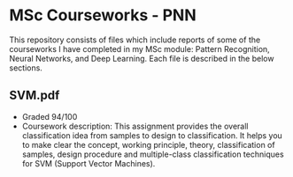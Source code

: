 # MSc Courseworks - PNN
This repository consists of files which include reports of some of the courseworks I have completed in my MSc module: Pattern Recognition, Neural Networks, and Deep Learning. Each file is described in the below sections.

SVM.pdf
- 
- Graded 94/100
- Coursework description: This assignment provides the overall classification idea from samples to design to classification. It helps you to make clear the concept, working principle, theory, classification of samples, design procedure and multiple-class classification techniques for SVM (Support Vector Machines).

